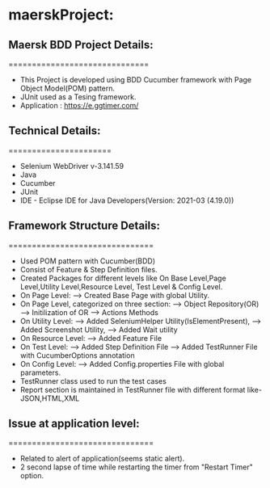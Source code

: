 # maerskProject:

## Maersk BDD Project Details:
==============================
- This Project is developed using BDD Cucumber framework with Page Object Model(POM) pattern.
- JUnit used as a Tesing framework.
- Application : https://e.ggtimer.com/ 

## Technical Details:
======================
- Selenium WebDriver v-3.141.59
- Java
- Cucumber
- JUnit
- IDE - Eclipse IDE for Java Developers(Version: 2021-03 (4.19.0))

## Framework Structure Details:
===============================
- Used POM pattern with Cucumber(BDD) 
- Consist of Feature & Step Definition files.
- Created Packages for different levels like On Base Level,Page Level,Utility Level,Resource Level,  Test Level & Config Level.
- On Page Level:
  --> Created Base Page with global Utility.
- On Page Level, categorized on three section:
  --> Object Repository(OR)
  --> Initilization of OR
  --> Actions Methods
 - On Utility Level: 
  --> Added SeleniumHelper Utility(IsElementPresent),
  --> Added Screenshot Utility,
  --> Added Wait utility
- On Resource Level:
   --> Added Feature File
- On Test Level:
   --> Added Step Definition File
   --> Added TestRunner File with CucumberOptions annotation
- On Config Level:
   --> Added Config.properties File with global parameters.
- TestRunner class used to run the test cases
- Report section is maintained in TestRunner file with different format like- JSON,HTML,XML

## Issue at application level:
===============================
- Related to alert of application(seems static alert).
- 2 second lapse of time while restarting the timer from "Restart Timer" option.
